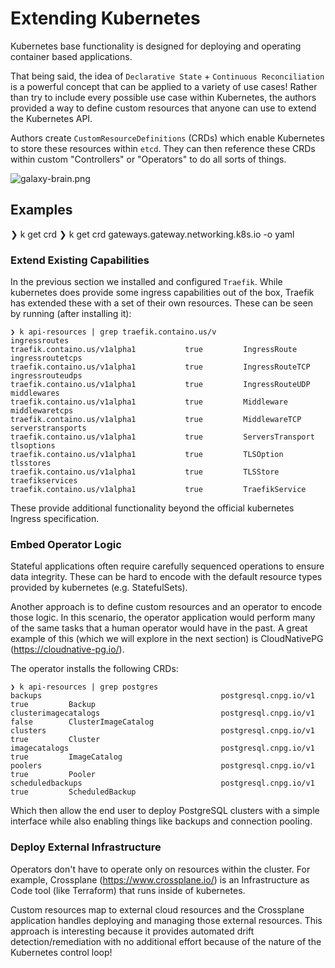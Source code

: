# Extending Kubernetes

Kubernetes base functionality is designed for deploying and operating container based applications.

That being said, the idea of `Declarative State` + `Continuous Reconciliation` is a powerful concept that can be applied to a variety of use cases! Rather than try to include every possible use case within Kubernetes, the authors provided a way to define custom resources that anyone can use to extend the Kubernetes API.

Authors create `CustomResourceDefinitions` (CRDs) which enable Kubernetes to store these resources within `etcd`. They can then reference these CRDs within custom "Controllers" or "Operators" to do all sorts of things.

![galaxy-brain.png](readme-assets/galaxy-brain.png)

## Examples

❯ k get crd
❯ k get crd gateways.gateway.networking.k8s.io -o yaml

### Extend Existing Capabilities

In the previous section we installed and configured `Traefik`. While kubernetes does provide some ingress capabilities out of the box, Traefik has extended these with a set of their own resources. These can be seen by running (after installing it):

```
❯ k api-resources | grep traefik.containo.us/v
ingressroutes                                  traefik.containo.us/v1alpha1           true         IngressRoute
ingressroutetcps                               traefik.containo.us/v1alpha1           true         IngressRouteTCP
ingressrouteudps                               traefik.containo.us/v1alpha1           true         IngressRouteUDP
middlewares                                    traefik.containo.us/v1alpha1           true         Middleware
middlewaretcps                                 traefik.containo.us/v1alpha1           true         MiddlewareTCP
serverstransports                              traefik.containo.us/v1alpha1           true         ServersTransport
tlsoptions                                     traefik.containo.us/v1alpha1           true         TLSOption
tlsstores                                      traefik.containo.us/v1alpha1           true         TLSStore
traefikservices                                traefik.containo.us/v1alpha1           true         TraefikService
```

These provide additional functionality beyond the official kubernetes Ingress specification.

### Embed Operator Logic

Stateful applications often require carefully sequenced operations to ensure data integrity. These can be hard to encode with the default resource types provided by kubernetes (e.g. StatefulSets).

Another approach is to define custom resources and an operator to encode those logic. In this scenario, the operator application would perform many of the same tasks that a human operator would have in the past. A great example of this (which we will explore in the next section) is CloudNativePG (https://cloudnative-pg.io/).

The operator installs the following CRDs:

```
❯ k api-resources | grep postgres
backups                                        postgresql.cnpg.io/v1                  true         Backup
clusterimagecatalogs                           postgresql.cnpg.io/v1                  false        ClusterImageCatalog
clusters                                       postgresql.cnpg.io/v1                  true         Cluster
imagecatalogs                                  postgresql.cnpg.io/v1                  true         ImageCatalog
poolers                                        postgresql.cnpg.io/v1                  true         Pooler
scheduledbackups                               postgresql.cnpg.io/v1                  true         ScheduledBackup
```

Which then allow the end user to deploy PostgreSQL clusters with a simple interface while also enabling things like backups and connection pooling.

### Deploy External Infrastructure

Operators don't have to operate only on resources within the cluster. For example, Crossplane (https://www.crossplane.io/) is an Infrastructure as Code tool (like Terraform) that runs inside of kubernetes.

Custom resources map to external cloud resources and the Crossplane application handles deploying and managing those external resources. This approach is interesting because it provides automated drift detection/remediation with no additional effort because of the nature of the Kubernetes control loop!
